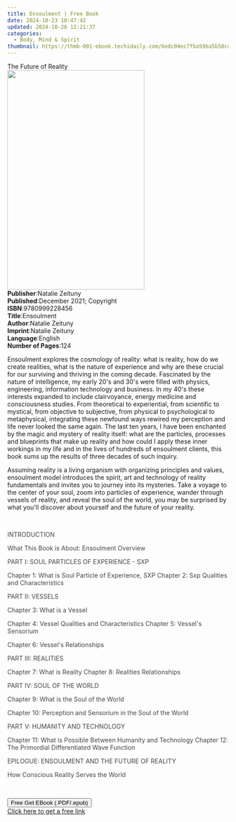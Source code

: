 ```yaml
---
title: Ensoulment | Free Book
date: 2024-10-23 10:47:42
updated: 2024-10-26 12:21:37
categories:
  - Body, Mind & Spirit
thumbnail: https://thmb-001-ebook.techidaily.com/6edc04ec7fba59ba5b50cd2d0664426d6266729f741bab30647e3f097db7bda2.jpg
---
```

<main id="book-container">
  <div class="flex flex-col">
    <div class="book-brief flex-1 py-6 px-4 sm:p-6 md:py-10 md:px-8">
      <!-- brief-->
      <div class="book-brief-main">The Future of Reality</div>
    </div>
    <div
      class="book-meta-info flex-1 grid gap-4 col-start-1 col-end-3 row-start-1 sm:mb-6 sm:grid-cols-4 lg:gap-6 lg:col-start-2 lg:row-end-6 lg:row-span-6 lg:mb-0"
    >
      <div
        class="book-meta-info-left place-content-center mt-4 p-4 text-sm leading-6 col-start-2 col-span-2 dark:text-slate-400"
      >
        <img
          class="w-full h-500 object-cover rounded-lg sm:h-255 sm:col-span-2 lg:col-span-full"
          src="https://img-001-ebook.techidaily.com/df0f476127370853f2fd0d19297716f7c449f93004835c28a5b2d402ceba1521.jpg"
          alt=""
          width="312"
          height="500"
        />
      </div>
      <div
        class="book-meta-info-right mt-2 col-start-1 row-start-2 col-span-3 self-center"
      >
        <!-- meta data  -->
        <div class="flex flex-col px-4 md:px-8">
          <div class="flex-1">
            <strong>Publisher</strong>:<span class="px-2">Natalie Zeituny</span>
          </div>
          <div class="flex-1">
            <strong>Published</strong>:<span class="px-2"
              >December 2021; Copyright</span
            >
          </div>
          <div class="flex-1">
            <strong>ISBN</strong>:<span class="px-2">9780999228456</span>
          </div>
          <div class="flex-1">
            <strong>Title</strong>:<span class="px-2">Ensoulment</span>
          </div>
          <div class="flex-1">
            <strong>Author</strong>:<span class="px-2">Natalie Zeituny</span>
          </div>
          <div class="flex-1">
            <strong>Imprint</strong>:<span class="px-2">Natalie Zeituny</span>
          </div>
          <div class="flex-1">
            <strong>Language</strong>:<span class="px-2">English</span>
          </div>
          <div class="flex-1">
            <strong>Number of Pages</strong>:<span class="px-2">124</span>
          </div>
        </div>
      </div>
    </div>
    <div class="book-description flex-1 py-6 px-4 sm:p-6 md:py-10 md:px-8">
      <div class="book-description-main">
        <div accordion-content="" id="description">
          <p>
            Ensoulment explores the cosmology of reality: what is reality, how
            do we create realities, what is the nature of experience and why are
            these crucial for our surviving and thriving in the coming decade.
            Fascinated by the nature of intelligence, my early 20's and 30's
            were filled with physics, engineering, information technology and
            business. In my 40's these interests expanded to include
            clairvoyance, energy medicine and consciousness studies. From
            theoretical to experiential, from scientific to mystical, from
            objective to subjective, from physical to psychological to
            metaphysical, integrating these newfound ways rewired my perception
            and life never looked the same again. The last ten years, I have
            been enchanted by the magic and mystery of reality itself: what are
            the particles, processes and blueprints that make up reality and how
            could I apply these inner workings in my life and in the lives of
            hundreds of ensoulment clients, this book sums up the results of
            three decades of such inquiry.
          </p>
          <p>
            Assuming reality is a living organism with organizing principles and
            values, ensoulment model introduces the spirit, art and technology
            of reality fundamentals and invites you to journey into its
            mysteries. Take a voyage to the center of your soul, zoom into
            particles of experience, wander through vessels of reality, and
            reveal the soul of the world, you may be surprised by what you'll
            discover about yourself and the future of your reality.
          </p>
          <p><br /></p>
          <p><span style="color: rgb(69, 69, 69)">INTRODUCTION</span></p>
          <p>
            <span style="color: rgb(69, 69, 69)"
              >What This Book is About: Ensoulment Overview</span
            >
          </p>
          <p>
            <span style="color: rgb(69, 69, 69)"
              >PART I: SOUL PARTICLES OF EXPERIENCE - SXP</span
            >
          </p>
          <p>
            <span style="color: rgb(69, 69, 69)"
              >Chapter 1: What is Soul Particle of Experience, SXP Chapter 2:
              Sxp Qualities and Characteristics</span
            >
          </p>
          <p><span style="color: rgb(69, 69, 69)">PART II: VESSELS</span></p>
          <p>
            <span style="color: rgb(69, 69, 69)"
              >Chapter 3: What is a Vessel</span
            >
          </p>
          <p>
            <span style="color: rgb(69, 69, 69)"
              >Chapter 4: Vessel Qualities and Characteristics Chapter 5:
              Vessel's Sensorium</span
            >
          </p>
          <p>
            <span style="color: rgb(69, 69, 69)"
              >Chapter 6: Vessel's Relationships</span
            >
          </p>
          <p><span style="color: rgb(69, 69, 69)">PART III: REALITIES</span></p>
          <p>
            <span style="color: rgb(69, 69, 69)"
              >Chapter 7: What is Reality Chapter 8: Realities
              Relationships</span
            >
          </p>
          <p>
            <span style="color: rgb(69, 69, 69)"
              >PART IV: SOUL OF THE WORLD</span
            >
          </p>
          <p>
            <span style="color: rgb(69, 69, 69)"
              >Chapter 9: What is the Soul of the World</span
            >
          </p>
          <p>
            <span style="color: rgb(69, 69, 69)"
              >Chapter 10: Perception and Sensorium in the Soul of the
              World</span
            >
          </p>
          <p>
            <span style="color: rgb(69, 69, 69)"
              >PART V: HUMANITY AND TECHNOLOGY</span
            >
          </p>
          <p>
            <span style="color: rgb(69, 69, 69)"
              >Chapter 11: What is Possible Between Humanity and Technology
              Chapter 12: The Primordial Differentiated Wave Function</span
            >
          </p>
          <p>
            <span style="color: rgb(69, 69, 69)"
              >EPILOGUE: ENSOULMENT AND THE FUTURE OF REALITY</span
            >
          </p>
          <p>
            <span style="color: rgb(69, 69, 69)"
              >How Conscious Reality Serves the World&nbsp; </span
            >
          </p>
          <p><br /></p>
        </div>
        <div class="accordion-fader"></div>
      </div>
    </div>
    <div class="book-excerpts flex-1 py-6 px-4 sm:p-6 md:py-10 md:px-8"></div>
    <div
      class="book-about-author flex-1 py-6 px-4 sm:p-6 md:py-10 md:px-8"
    ></div>
    <div class="book-free-get flex-1 py-6 px-4 sm:p-6 md:py-10 md:px-8">
      <button
        id="btn-free-get"
        class="bg-blue-500 hover:bg-blue-700 text-white font-bold py-2 px-4 rounded"
      >
        Free Get EBook (.PDF/.epub)
      </button>
      <div id="countdown-display" class="px-2 text-lg mt-2"></div>
      <a
        id="free-link"
        class="hidden bg-blue-500 hover:bg-blue-700 text-white font-bold py-2 px-4 rounded"
        href="https://www.ebooks.com/en-us/book/210438329/ensoulment/natalie-zeituny/"
        target="_blank"
        >Click here to get a free link</a
      >
    </div>
    <script>
      let countdownTime = 0;
      let countdownInterval = null;
      document
        .getElementById('btn-free-get')
        .addEventListener('click', startCountdown);
      function startCountdown() {
        countdownTime = new Date().getTime() + 60000 * 3;
        countdownInterval = setInterval(updateCountdown, 1000);
        document.getElementById('btn-free-get').disabled = true;
        document
          .getElementById('btn-free-get')
          .classList.add('bg-gray-500', 'cursor-not-allowed');
      }
      function updateCountdown() {
        let currentTime = new Date().getTime();
        let timeLeft = countdownTime - currentTime;
        let secondsLeft = Math.floor(timeLeft / 1000);
        document.getElementById('countdown-display').innerHTML =
          `Remaining time: ${secondsLeft} seconds.`;
        if (secondsLeft <= 0) {
          clearInterval(countdownInterval);
          document.getElementById('btn-free-get').classList.add('hidden');
          document.getElementById('free-link').classList.remove('hidden');
          document.getElementById('countdown-display').innerHTML = '';
        }
      }
    </script>
  </div>
</main>
